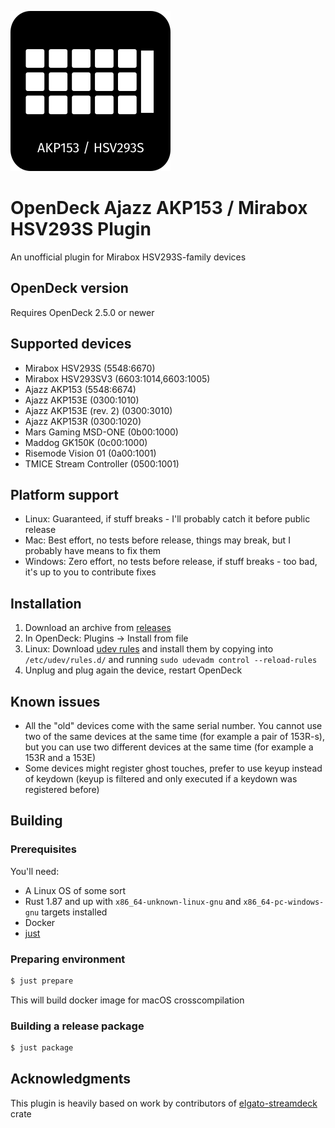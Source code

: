![Plugin Icon](assets/icon.png)

# OpenDeck Ajazz AKP153 / Mirabox HSV293S Plugin

An unofficial plugin for Mirabox HSV293S-family devices

## OpenDeck version

Requires OpenDeck 2.5.0 or newer

## Supported devices

- Mirabox HSV293S (5548:6670)
- Mirabox HSV293SV3 (6603:1014,6603:1005)
- Ajazz AKP153 (5548:6674)
- Ajazz AKP153E (0300:1010)
- Ajazz AKP153E (rev. 2) (0300:3010)
- Ajazz AKP153R (0300:1020)
- Mars Gaming MSD-ONE (0b00:1000)
- Maddog GK150K (0c00:1000)
- Risemode Vision 01 (0a00:1001)
- TMICE Stream Controller (0500:1001)

## Platform support

- Linux: Guaranteed, if stuff breaks - I'll probably catch it before public release
- Mac: Best effort, no tests before release, things may break, but I probably have means to fix them
- Windows: Zero effort, no tests before release, if stuff breaks - too bad, it's up to you to contribute fixes

## Installation

1. Download an archive from [releases](https://github.com/4ndv/opendeck-akp153/releases)
2. In OpenDeck: Plugins -> Install from file
3. Linux: Download [udev rules](./40-opendeck-akp153.rules) and install them by copying into `/etc/udev/rules.d/` and running `sudo udevadm control --reload-rules`
4. Unplug and plug again the device, restart OpenDeck

## Known issues

- All the "old" devices come with the same serial number. You cannot use two of the same devices at the same time (for example a pair of 153R-s), but you can use two different devices at the same time (for example a 153R and a 153E)
- Some devices might register ghost touches, prefer to use keyup instead of keydown (keyup is filtered and only executed if a keydown was registered before)

## Building

### Prerequisites

You'll need:

- A Linux OS of some sort
- Rust 1.87 and up with `x86_64-unknown-linux-gnu` and `x86_64-pc-windows-gnu` targets installed
- Docker
- [just](https://just.systems)

### Preparing environment

```sh
$ just prepare
```

This will build docker image for macOS crosscompilation

### Building a release package

```sh
$ just package
```

## Acknowledgments

This plugin is heavily based on work by contributors of [elgato-streamdeck](https://github.com/streamduck-org/elgato-streamdeck) crate
